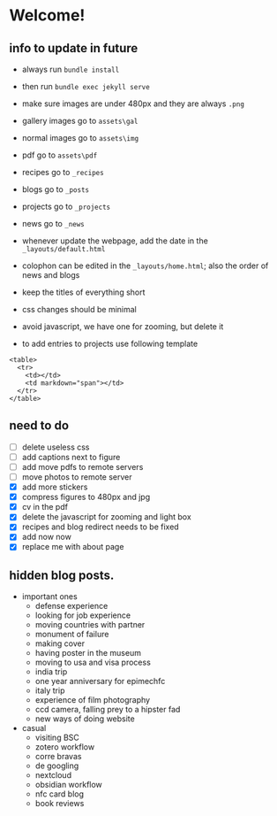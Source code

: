 # Welcome!

## info to update in future

- always run `bundle install`
- then run `bundle exec jekyll serve`

- make sure images are under 480px and they are always `.png`
- gallery images go to `assets\gal`
- normal images go to `assets\img`
- pdf go to `assets\pdf`
- recipes go to `_recipes`
- blogs go to `_posts`
- projects go to `_projects`
- news go to `_news`

- whenever update the webpage, add the date in the `_layouts/default.html`

- colophon can be edited in the `_layouts/home.html`; also the order of news and blogs


- keep the titles of everything short
- css changes should be minimal

- avoid javascript, we have one for zooming, but delete it

- to add entries to projects use following template
```
<table>
  <tr>
    <td></td>
    <td markdown="span"></td>
  </tr>
</table>  
```

## need to do

- [ ] delete useless css
- [ ] add captions next to figure
- [ ] add move pdfs to remote servers
- [ ] move photos to remote server
- [x] add more stickers
- [x] compress figures to 480px and jpg
- [x] cv in the pdf
- [x] delete the javascript for zooming and light box
- [x] recipes and blog redirect needs to be fixed
- [x] add now now
- [x] replace me with about page

## hidden blog posts.
  - important ones
    - defense experience
    - looking for job experience
    - moving countries with partner 
    - monument of failure
    - making cover
    - having poster in the museum
    - moving to usa and visa process
    - india trip
    - one year anniversary for epimechfc
    - italy trip
    - experience of film photography
    - ccd camera, falling prey to a hipster fad
    - new ways of doing website
  - casual
    - visiting BSC
    - zotero workflow
    - corre bravas
    - de googling
    - nextcloud
    - obsidian workflow
    - nfc card blog
    - book reviews 